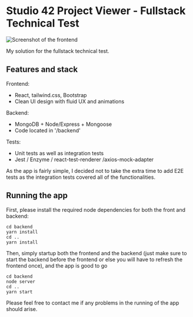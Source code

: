 # Studio 42 Project Viewer - Fullstack Technical Test

![Screenshot of the frontend](https://github.com/Trollgen-Studios/studio42-projects-viewer/blob/master/frontendScreenshot.JPG)

My solution for the fullstack technical test.

## Features and stack

Frontend:

- React, tailwind.css, Bootstrap
- Clean UI design with fluid UX and animations

Backend:

- MongoDB + Node/Express + Mongoose
- Code located in '/backend'

Tests:

- Unit tests as well as integration tests
- Jest / Enzyme / react-test-renderer /axios-mock-adapter

As the app is fairly simple, I decided not to take the extra time to add E2E tests as the integration tests covered all of the functionalities.

## Running the app

First, please install the required node dependencies for both the front and backend:

```
cd backend
yarn install
cd ..
yarn install
```

Then, simply startup both the frontend and the backend (just make sure to start the backend before the frontend or else you will have to refresh the frontend once), and the app is good to go
```
cd backend
node server
cd ..
yarn start
```

Please feel free to contact me if any problems in the running of the app should arise.
